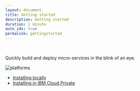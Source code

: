 ```yaml
---
layout: document
title: Getting started
description: Getting started
duration: 1 minute
auto_ids: true
permalink: gettingstarted
---
```


<a href="./download/microclimate-18.03-beta.zip" class="download-link trackdownload" id="zipDownload" style="color: white;">Download</a>


Quickly build and deploy micro-services in the blink of an eye.

![platforms](https://img.shields.io/badge/runtime-Java%20%7C%20Swift%20%7C%20Node-yellow.svg)

* [Installing locally](./installlocally)
* [Installing in IBM Cloud Private](./installicp)
